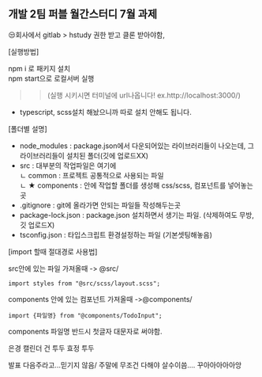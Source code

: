 ## 개발 2팀 퍼블 월간스터디 7월 과제 

😒회사에서 gitlab > hstudy 권한 받고 클론 받아야함, 

[실행방법]<br/>

npm i 로 패키지 설치<br/>
npm start으로 로컬서버 실행 
>>(실행 시키시면 터미널에 url나옵니다! ex.http://localhost:3000/)

- typescript, scss설치 해놨으니까 따로 설치 안해도 됩니다. 



[폴더별 설명]
- node_modules : package.json에서 다운되어있는 라이브러리들이 나오는데, 
그 라이브러리들이 설치된 폴더(깃에 업로드XX)
- src : 대부분의 작업파일은 여기에<br/>
   ㄴ common : 프로젝트 공통적으로 사용되는 파일<br/>
   ㄴ ★ components : 안에 작업할 폴더를 생성해 css/scss, 컴포넌트를 넣어놓는곳
- .gitignore : git에 올라가면 안되는 파일들 작성해두는곳
- package-lock.json : package.json 설치하면서 생기는 파일. (삭제하여도 무방,깃 업로드X)
- tsconfig.json : 타입스크립트 환경설정하는 파일 (기본셋팅해놓음)

[import 할때 절대경로 사용법]

src안에 있는 파일 가져올때
-> @src/ 
```
import styles from "@src/scss/layout.scss";
```
components 안에 있는 컴포넌트 가져올때
->@components/
```
import {파일명} from "@components/TodoInput";
```

components 파일명 반드시 첫글자 대문자로 써야함. 

은경 캘린더
건 투두
효정 투두

발표 다음주라고...믿기지 않음/ 주말에 무조건 다해야 살수이씀....
꾸아아아아아앙
